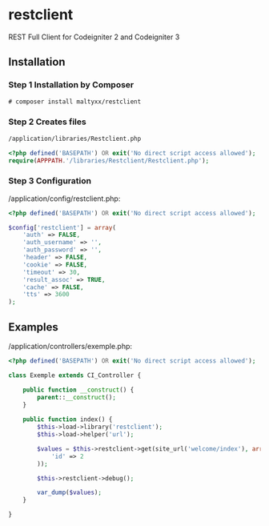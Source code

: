 # restclient
REST Full Client for Codeigniter 2 and Codeigniter 3

## Installation
### Step 1 Installation by Composer
```txt
# composer install maltyxx/restclient
```

### Step 2 Creates files
```txt
/application/libraries/Restclient.php
```
```php
<?php defined('BASEPATH') OR exit('No direct script access allowed');
require(APPPATH.'/libraries/Restclient/Restclient.php');
```

### Step 3 Configuration
/application/config/restclient.php:
```php
<?php defined('BASEPATH') OR exit('No direct script access allowed');

$config['restclient'] = array(
    'auth' => FALSE,
    'auth_username' => '',
    'auth_password' => '',
    'header' => FALSE,
    'cookie' => FALSE,
    'timeout' => 30,
    'result_assoc' => TRUE,
    'cache' => FALSE,
    'tts' => 3600
);
```

## Examples
/application/controllers/exemple.php:
```php
<?php defined('BASEPATH') OR exit('No direct script access allowed');

class Exemple extends CI_Controller {

    public function __construct() {
        parent::__construct();
    }
    
    public function index() {
        $this->load->library('restclient');
        $this->load->helper('url');

        $values = $this->restclient->get(site_url('welcome/index'), array(
            'id' => 2
        ));

        $this->restclient->debug();

        var_dump($values);
    }

}
```